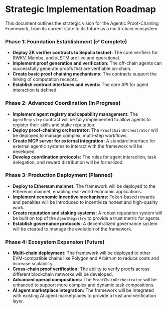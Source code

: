 # Strategic Implementation Roadmap

This document outlines the strategic vision for the Agentic Proof-Chaining Framework, from its current state to its future as a multi-chain ecosystem.

### Phase 1: Foundation Establishment (✅ Complete)
- **Deploy ZK verifier contracts to Sepolia testnet:** The core verifiers for RWKV, Mamba, and xLSTM are live and operational.
- **Implement proof generation and verification:** The off-chain agents can successfully generate proofs that are verifiable on-chain.
- **Create basic proof chaining mechanisms:** The contracts support the linking of computation receipts.
- **Establish contract interfaces and events:** The core API for agent interaction is defined.

### Phase 2: Advanced Coordination (In Progress)
- **Implement agent registry and capability management:** The `AgentRegistry` contract will be fully implemented to allow agents to register their skills and stake reputation.
- **Deploy proof-chaining orchestrator:** The `ProofChainOrchestrator` will be deployed to manage complex, multi-step workflows.
- **Create MCP server for external integration:** A standard interface for external agentic systems to interact with the framework will be developed.
- **Develop coordination protocols:** The rules for agent interaction, task delegation, and reward distribution will be formalized.

### Phase 3: Production Deployment (Planned)
- **Deploy to Ethereum mainnet:** The framework will be deployed to the Ethereum mainnet, enabling real-world economic applications.
- **Implement economic incentive mechanisms:** Token-based rewards and penalties will be introduced to incentivize honest and high-quality work.
- **Create reputation and staking systems:** A robust reputation system will be built on top of the `AgentRegistry` to provide a trust metric for agents.
- **Establish governance protocols:** A decentralized governance system will be created to manage the evolution of the framework.

### Phase 4: Ecosystem Expansion (Future)
- **Multi-chain deployment:** The framework will be deployed to other EVM-compatible chains like Polygon and Arbitrum to reduce costs and increase scalability.
- **Cross-chain proof verification:** The ability to verify proofs across different blockchain networks will be developed.
- **Advanced operad compositions:** The `ProofChainOrchestrator` will be enhanced to support more complex and dynamic task compositions.
- **AI agent marketplace integration:** The framework will be integrated with existing AI agent marketplaces to provide a trust and verification layer.
